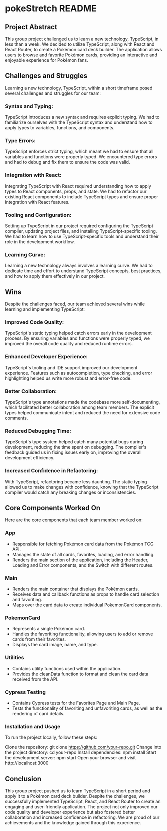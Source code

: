 # pokeStretch README

## Project Abstract
This group project challenged us to learn a new technology, TypeScript, in less than a week. We decided to utilize TypeScript, along with React and React Router, to create a Pokémon card deck builder. The application allows users to browse and favorite Pokémon cards, providing an interactive and enjoyable experience for Pokémon fans.

## Challenges and Struggles
Learning a new technology, TypeScript, within a short timeframe posed several challenges and struggles for our team:

### Syntax and Typing: 
TypeScript introduces a new syntax and requires explicit typing. We had to familiarize ourselves with the TypeScript syntax and understand how to apply types to variables, functions, and components.

### Type Errors: 
TypeScript enforces strict typing, which meant we had to ensure that all variables and functions were properly typed. We encountered type errors and had to debug and fix them to ensure the code was valid.

### Integration with React: 
Integrating TypeScript with React required understanding how to apply types to React components, props, and state. We had to refactor our existing React components to include TypeScript types and ensure proper integration with React features.

### Tooling and Configuration: 
Setting up TypeScript in our project required configuring the TypeScript compiler, updating project files, and installing TypeScript-specific tooling. We had to learn how to use TypeScript-specific tools and understand their role in the development workflow.

### Learning Curve: 
Learning a new technology always involves a learning curve. We had to dedicate time and effort to understand TypeScript concepts, best practices, and how to apply them effectively in our project.

## Wins
Despite the challenges faced, our team achieved several wins while learning and implementing TypeScript:

### Improved Code Quality: 
TypeScript's static typing helped catch errors early in the development process. By ensuring variables and functions were properly typed, we improved the overall code quality and reduced runtime errors.

### Enhanced Developer Experience: 
TypeScript's tooling and IDE support improved our development experience. Features such as autocompletion, type checking, and error highlighting helped us write more robust and error-free code.

### Better Collaboration: 
TypeScript's type annotations made the codebase more self-documenting, which facilitated better collaboration among team members. The explicit types helped communicate intent and reduced the need for extensive code comments.

### Reduced Debugging Time: 
TypeScript's type system helped catch many potential bugs during development, reducing the time spent on debugging. The compiler's feedback guided us in fixing issues early on, improving the overall development efficiency.

### Increased Confidence in Refactoring: 
With TypeScript, refactoring became less daunting. The static typing allowed us to make changes with confidence, knowing that the TypeScript compiler would catch any breaking changes or inconsistencies.

## Core Components Worked On
Here are the core components that each team member worked on:

### App
- Responsible for fetching Pokémon card data from the Pokémon TCG API.
- Manages the state of all cards, favorites, loading, and error handling.
- Renders the main section of the application, including the Header, Loading and Error components, and the Switch with different routes.
### Main
- Renders the main container that displays the Pokémon cards.
- Receives data and callback functions as props to handle card selection and favoriting.
- Maps over the card data to create individual PokemonCard components.
### PokemonCard
- Represents a single Pokémon card.
- Handles the favoriting functionality, allowing users to add or remove cards from their favorites.
- Displays the card image, name, and type.
### Utilities
- Contains utility functions used within the application.
- Provides the cleanData function to format and clean the card data received from the API.
### Cypress Testing
- Contains Cypress tests for the Favorites Page and Main Page.
- Tests the functionality of favoriting and unfavoriting cards, as well as the rendering of card details.

### Installation and Usage
To run the project locally, follow these steps:

Clone the repository: git clone https://github.com/your-repo.git
Change into the project directory: cd your-repo
Install dependencies: npm install
Start the development server: npm start
Open your browser and visit http://localhost:3000

## Conclusion
This group project pushed us to learn TypeScript in a short period and apply it to a Pokémon card deck builder. Despite the challenges, we successfully implemented TypeScript, React, and React Router to create an engaging and user-friendly application. The project not only improved our code quality and developer experience but also fostered better collaboration and increased confidence in refactoring. We are proud of our achievements and the knowledge gained through this experience.